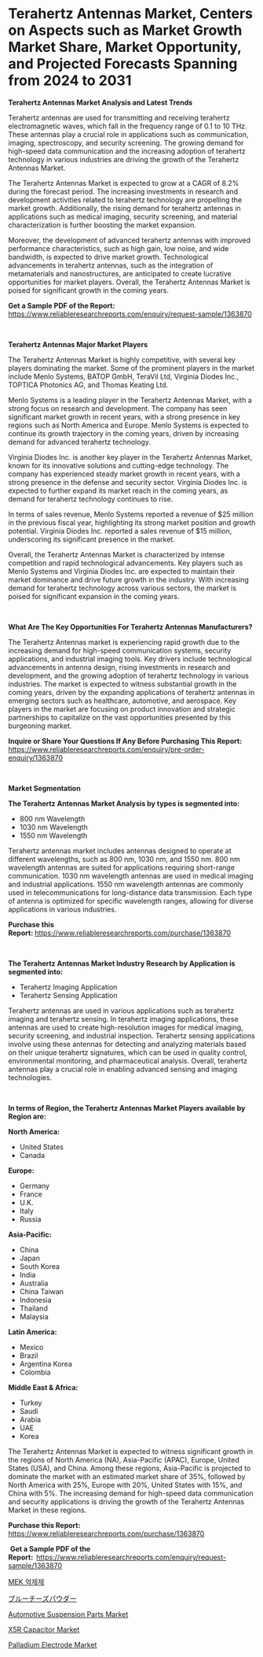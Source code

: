 <p><h1>Terahertz Antennas Market, Centers on Aspects such as Market Growth Market Share, Market Opportunity, and Projected Forecasts Spanning from 2024 to 2031</h1></p><p><strong>Terahertz Antennas Market Analysis and Latest Trends</strong></p>
<p><p>Terahertz antennas are used for transmitting and receiving terahertz electromagnetic waves, which fall in the frequency range of 0.1 to 10 THz. These antennas play a crucial role in applications such as communication, imaging, spectroscopy, and security screening. The growing demand for high-speed data communication and the increasing adoption of terahertz technology in various industries are driving the growth of the Terahertz Antennas Market.</p><p>The Terahertz Antennas Market is expected to grow at a CAGR of 8.2% during the forecast period. The increasing investments in research and development activities related to terahertz technology are propelling the market growth. Additionally, the rising demand for terahertz antennas in applications such as medical imaging, security screening, and material characterization is further boosting the market expansion.</p><p>Moreover, the development of advanced terahertz antennas with improved performance characteristics, such as high gain, low noise, and wide bandwidth, is expected to drive market growth. Technological advancements in terahertz antennas, such as the integration of metamaterials and nanostructures, are anticipated to create lucrative opportunities for market players. Overall, the Terahertz Antennas Market is poised for significant growth in the coming years.</p></p>
<p><strong>Get a Sample PDF of the Report:&nbsp;</strong> <a href="https://www.reliableresearchreports.com/enquiry/request-sample/1363870">https://www.reliableresearchreports.com/enquiry/request-sample/1363870</a></p>
<p>&nbsp;</p>
<p><strong>Terahertz Antennas Major Market Players</strong></p>
<p><p>The Terahertz Antennas Market is highly competitive, with several key players dominating the market. Some of the prominent players in the market include Menlo Systems, BATOP GmbH, TeraVil Ltd, Virginia Diodes Inc., TOPTICA Photonics AG, and Thomas Keating Ltd.</p><p>Menlo Systems is a leading player in the Terahertz Antennas Market, with a strong focus on research and development. The company has seen significant market growth in recent years, with a strong presence in key regions such as North America and Europe. Menlo Systems is expected to continue its growth trajectory in the coming years, driven by increasing demand for advanced terahertz technology.</p><p>Virginia Diodes Inc. is another key player in the Terahertz Antennas Market, known for its innovative solutions and cutting-edge technology. The company has experienced steady market growth in recent years, with a strong presence in the defense and security sector. Virginia Diodes Inc. is expected to further expand its market reach in the coming years, as demand for terahertz technology continues to rise.</p><p>In terms of sales revenue, Menlo Systems reported a revenue of $25 million in the previous fiscal year, highlighting its strong market position and growth potential. Virginia Diodes Inc. reported a sales revenue of $15 million, underscoring its significant presence in the market.</p><p>Overall, the Terahertz Antennas Market is characterized by intense competition and rapid technological advancements. Key players such as Menlo Systems and Virginia Diodes Inc. are expected to maintain their market dominance and drive future growth in the industry. With increasing demand for terahertz technology across various sectors, the market is poised for significant expansion in the coming years.</p></p>
<p>&nbsp;</p>
<p><strong>What Are The Key Opportunities For Terahertz Antennas Manufacturers?</strong></p>
<p><p>The Terahertz Antennas market is experiencing rapid growth due to the increasing demand for high-speed communication systems, security applications, and industrial imaging tools. Key drivers include technological advancements in antenna design, rising investments in research and development, and the growing adoption of terahertz technology in various industries. The market is expected to witness substantial growth in the coming years, driven by the expanding applications of terahertz antennas in emerging sectors such as healthcare, automotive, and aerospace. Key players in the market are focusing on product innovation and strategic partnerships to capitalize on the vast opportunities presented by this burgeoning market.</p></p>
<p><strong>Inquire or Share Your Questions If Any Before Purchasing This Report:</strong> <a href="https://www.reliableresearchreports.com/enquiry/pre-order-enquiry/1363870">https://www.reliableresearchreports.com/enquiry/pre-order-enquiry/1363870</a></p>
<p>&nbsp;</p>
<p><strong>Market Segmentation</strong></p>
<p><strong>The Terahertz Antennas Market Analysis by types is segmented into:</strong></p>
<p><ul><li>800 nm Wavelength</li><li>1030 nm Wavelength</li><li>1550 nm Wavelength</li></ul></p>
<p><p>Terahertz antennas market includes antennas designed to operate at different wavelengths, such as 800 nm, 1030 nm, and 1550 nm. 800 nm wavelength antennas are suited for applications requiring short-range communication. 1030 nm wavelength antennas are used in medical imaging and industrial applications. 1550 nm wavelength antennas are commonly used in telecommunications for long-distance data transmission. Each type of antenna is optimized for specific wavelength ranges, allowing for diverse applications in various industries.</p></p>
<p><strong>Purchase this Report:&nbsp;</strong><a href="https://www.reliableresearchreports.com/purchase/1363870">https://www.reliableresearchreports.com/purchase/1363870</a></p>
<p>&nbsp;</p>
<p><strong>The Terahertz Antennas Market Industry Research by Application is segmented into:</strong></p>
<p><ul><li>Terahertz Imaging Application</li><li>Terahertz Sensing Application</li></ul></p>
<p><p>Terahertz antennas are used in various applications such as terahertz imaging and terahertz sensing. In terahertz imaging applications, these antennas are used to create high-resolution images for medical imaging, security screening, and industrial inspection. Terahertz sensing applications involve using these antennas for detecting and analyzing materials based on their unique terahertz signatures, which can be used in quality control, environmental monitoring, and pharmaceutical analysis. Overall, terahertz antennas play a crucial role in enabling advanced sensing and imaging technologies.</p></p>
<p>&nbsp;</p>
<p><strong>In terms of Region, the Terahertz Antennas Market Players available by Region are:</strong></p>
<p>
    <p> <strong> North America: </strong>
        <ul>
            <li>United States</li>
            <li>Canada</li>
        </ul>
        </p> 
    <p> <strong> Europe: </strong>
        <ul>
            <li>Germany</li>
            <li>France</li>
            <li>U.K.</li>
            <li>Italy</li>
            <li>Russia</li>
        </ul>
        </p> 
    <p> <strong> Asia-Pacific: </strong>
        <ul>
            <li>China</li>
            <li>Japan</li>
            <li>South Korea</li>
            <li>India</li>
            <li>Australia</li>
            <li>China Taiwan</li>
            <li>Indonesia</li>
            <li>Thailand</li>
            <li>Malaysia</li>
        </ul>
        </p> 
    <p> <strong> Latin America: </strong>
        <ul>
            <li>Mexico</li>
            <li>Brazil</li>
            <li>Argentina Korea</li>
            <li>Colombia</li>
        </ul>
        </p> 
    <p> <strong> Middle East & Africa: </strong>
        <ul>
            <li>Turkey</li>
            <li>Saudi</li>
            <li>Arabia</li>
            <li>UAE</li>
            <li>Korea</li>
        </ul>
    </p>
    </p>
<p><p>The Terahertz Antennas Market is expected to witness significant growth in the regions of North America (NA), Asia-Pacific (APAC), Europe, United States (USA), and China. Among these regions, Asia-Pacific is projected to dominate the market with an estimated market share of 35%, followed by North America with 25%, Europe with 20%, United States with 15%, and China with 5%. The increasing demand for high-speed data communication and security applications is driving the growth of the Terahertz Antennas Market in these regions.</p></p>
<p><strong>Purchase this Report: </strong><a href="https://www.reliableresearchreports.com/purchase/1363870">https://www.reliableresearchreports.com/purchase/1363870</a></p>
<p>&nbsp;<strong>Get a Sample PDF of the Report:&nbsp;&nbsp;</strong><a href="https://www.reliableresearchreports.com/enquiry/request-sample/1363870">https://www.reliableresearchreports.com/enquiry/request-sample/1363870</a></p>
<p><strong></strong></p>
<p><p><a href="https://github.com/PercyHagernes9778/Market-Research-Report-List-1/blob/main/91466749684.md">MEK 억제제</a></p><p><a href="https://github.com/ddwcuskozol07187/Market-Research-Report-List-1/blob/main/742661910463.md">ブルーチーズパウダー</a></p><p><a href="https://issuu.com/reportprime-2/docs/automotive-suspension-parts-market-size-2030.pptx">Automotive Suspension Parts Market</a></p><p><a href="https://github.com/joannagoyvaerts/Market-Research-Report-List-2/blob/main/x5r-capacitor-market.md">X5R Capacitor Market</a></p><p><a href="https://github.com/abdelrhmankishk22/Market-Research-Report-List-3/blob/main/palladium-electrode-market.md">Palladium Electrode Market</a></p></p>